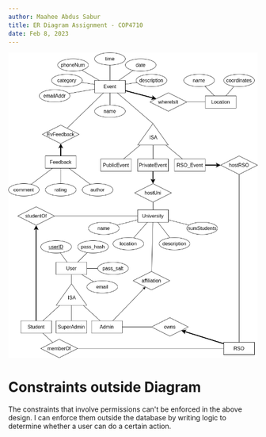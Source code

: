 ```yaml
---
author: Maahee Abdus Sabur
title: ER Diagram Assignment - COP4710
date: Feb 8, 2023
---
```


![](./ProjectERdiagram.drawio.png)

# Constraints outside Diagram

The constraints that involve permissions can't be enforced in the above design. I can enforce them outside the database by writing logic to determine whether a user can do a certain action.
